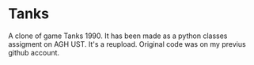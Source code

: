 # Tanks
A clone of game Tanks 1990. It has been made as a python classes assigment on AGH UST. It's a reupload. 
Original code was on my previus github account.
